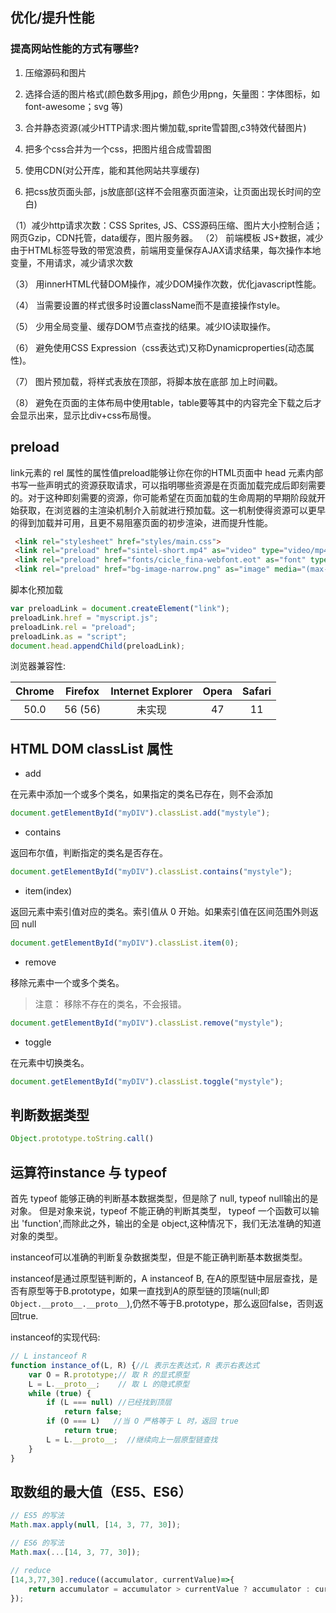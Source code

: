 
## 优化/提升性能

### 提高网站性能的方式有哪些?

1. 压缩源码和图片

2. 选择合适的图片格式(颜色数多用jpg，颜色少用png，矢量图：字体图标，如 font-awesome；svg 等) 

3. 合并静态资源(减少HTTP请求:图片懒加载,sprite雪碧图,c3特效代替图片) 

4. 把多个css合并为一个css，把图片组合成雪碧图

5. 使用CDN(对公开库，能和其他网站共享缓存)

6. 把css放页面头部，js放底部(这样不会阻塞页面渲染，让页面出现长时间的空白) 

（1）减少http请求次数：CSS Sprites, JS、CSS源码压缩、图片大小控制合适；网页Gzip，CDN托管，data缓存，图片服务器。
（2） 前端模板 JS+数据，减少由于HTML标签导致的带宽浪费，前端用变量保存AJAX请求结果，每次操作本地变量，不用请求，减少请求次数

（3） 用innerHTML代替DOM操作，减少DOM操作次数，优化javascript性能。

（4） 当需要设置的样式很多时设置className而不是直接操作style。

（5） 少用全局变量、缓存DOM节点查找的结果。减少IO读取操作。

（6） 避免使用CSS Expression（css表达式)又称Dynamicproperties(动态属性)。

（7） 图片预加载，将样式表放在顶部，将脚本放在底部  加上时间戳。

（8） 避免在页面的主体布局中使用table，table要等其中的内容完全下载之后才会显示出来，显示比div+css布局慢。


## preload

 link元素的 rel 属性的属性值preload能够让你在你的HTML页面中 head 元素内部书写一些声明式的资源获取请求，可以指明哪些资源是在页面加载完成后即刻需要的。对于这种即刻需要的资源，你可能希望在页面加载的生命周期的早期阶段就开始获取，在浏览器的主渲染机制介入前就进行预加载。这一机制使得资源可以更早的得到加载并可用，且更不易阻塞页面的初步渲染，进而提升性能。

```html
 <link rel="stylesheet" href="styles/main.css">
 <link rel="preload" href="sintel-short.mp4" as="video" type="video/mp4">
 <link rel="preload" href="fonts/cicle_fina-webfont.eot" as="font" type="application/vnd.ms-fontobject" crossorigin="anonymous">
 <link rel="preload" href="bg-image-narrow.png" as="image" media="(max-width: 600px)">
```

脚本化预加载
```javascript
var preloadLink = document.createElement("link");
preloadLink.href = "myscript.js";
preloadLink.rel = "preload";
preloadLink.as = "script";
document.head.appendChild(preloadLink);
```
浏览器兼容性:

Chrome|Firefox |Internet Explorer|Opera|Safari
:--:|:--:|:--:|:--:|:--:
50.0|	56 (56)|未实现|47|11

## HTML DOM classList 属性

- add

在元素中添加一个或多个类名，如果指定的类名已存在，则不会添加

```javascript
document.getElementById("myDIV").classList.add("mystyle");
```

- contains

返回布尔值，判断指定的类名是否存在。

```javascript
document.getElementById("myDIV").classList.contains("mystyle");
```

- item(index)

返回元素中索引值对应的类名。索引值从 0 开始。如果索引值在区间范围外则返回 null

```javascript
document.getElementById("myDIV").classList.item(0);
```

- remove

移除元素中一个或多个类名。

> 注意： 移除不存在的类名，不会报错。

```javascript
document.getElementById("myDIV").classList.remove("mystyle");
```

- toggle

在元素中切换类名。

```javascript
document.getElementById("myDIV").classList.toggle("mystyle");
```

## 判断数据类型
```javascript
Object.prototype.toString.call()
```

## 运算符instance 与 typeof

首先 typeof 能够正确的判断基本数据类型，但是除了 null, typeof null输出的是对象。
但是对象来说，typeof 不能正确的判断其类型， typeof 一个函数可以输出 'function',而除此之外，输出的全是 object,这种情况下，我们无法准确的知道对象的类型。

instanceof可以准确的判断复杂数据类型，但是不能正确判断基本数据类型。

instanceof是通过原型链判断的，A instanceof B, 在A的原型链中层层查找，是否有原型等于B.prototype，如果一直找到A的原型链的顶端(null;即`Object.__proto__.__proto__`),仍然不等于B.prototype，那么返回false，否则返回true.

instanceof的实现代码:

```javascript
// L instanceof R
function instance_of(L, R) {//L 表示左表达式，R 表示右表达式
    var O = R.prototype;// 取 R 的显式原型
    L = L.__proto__;    // 取 L 的隐式原型
    while (true) { 
        if (L === null) //已经找到顶层
            return false;  
        if (O === L)   //当 O 严格等于 L 时，返回 true
            return true; 
        L = L.__proto__;  //继续向上一层原型链查找
    } 
}
```
## 取数组的最大值（ES5、ES6）

```javascript
// ES5 的写法
Math.max.apply(null, [14, 3, 77, 30]);

// ES6 的写法
Math.max(...[14, 3, 77, 30]);

// reduce
[14,3,77,30].reduce((accumulator, currentValue)=>{
    return accumulator = accumulator > currentValue ? accumulator : currentValue
});
```